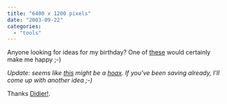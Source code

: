 ```yaml
---
title: "6400 x 1200 pixels"
date: "2003-09-22"
categories: 
  - "tools"
---
```


Anyone looking for ideas for my birthday? One of [these](http://www.go-l.com/monitors/) would certainly make me happy ;-)

_Update: seems like [this](http://plex.us/outbursts/liebermann.html) might be a [hoax](http://www.forbes.com/2003/09/24/cx_ah_0924tentech.html). If you've been saving already, I'll come up with another idea ;-)_

Thanks [Didier!](http://counter.li.org/cgi-bin/runscript/display-person.cgi?user=323421).
